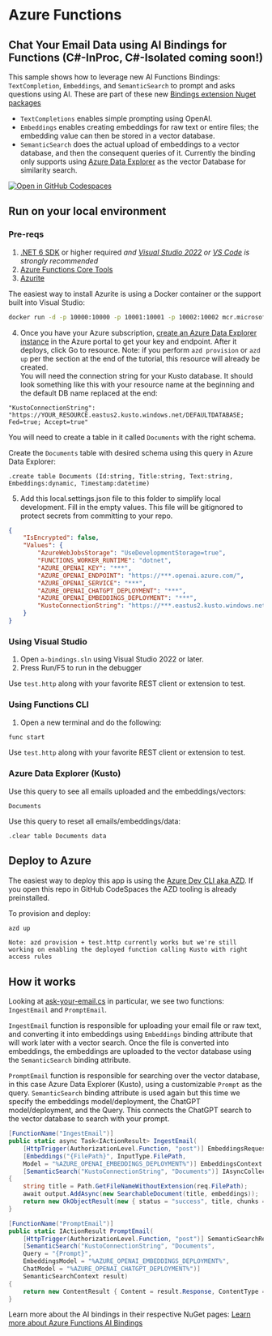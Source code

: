 # Azure Functions
## Chat Your Email Data using AI Bindings for Functions (C#-InProc, C#-Isolated coming soon!)

This sample shows how to leverage new AI Functions Bindings: `TextCompletion`, `Embeddings`, and `SemanticSearch` to prompt and asks questions using AI.  These are part of these new [Bindings extension Nuget packages](https://www.nuget.org/packages/CGillum.WebJobs.Extensions.OpenAI/0.3.0-alpha)
- `TextCompletions` enables simple prompting using OpenAI.  
- `Embeddings` enables creating embeddings for raw text or entire files; the embedding value can then be stored in a vector database.  
- `SemanticSearch` does the actual upload of embeddings to a vector database, and then the consequent queries of it.  Currently the binding only supports using [Azure Data Explorer](https://techcommunity.microsoft.com/t5/azure-data-explorer-blog/azure-data-explorer-for-vector-similarity-search/ba-p/3819626) as the vector Database for similarity search.

[![Open in GitHub Codespaces](https://github.com/codespaces/badge.svg)](https://github.com/codespaces/new?hide_repo_select=true&ref=main&repo=575770869)

## Run on your local environment

### Pre-reqs
1) [.NET 6 SDK](https://dotnet.microsoft.com/en-us/download/dotnet/6.0) or higher required *and [Visual Studio 2022](https://visualstudio.microsoft.com/vs/) or [VS Code](https://code.visualstudio.com/) is strongly recommended*
2) [Azure Functions Core Tools](https://learn.microsoft.com/en-us/azure/azure-functions/functions-run-local?tabs=v4%2Cmacos%2Ccsharp%2Cportal%2Cbash#install-the-azure-functions-core-tools)
3) [Azurite](https://github.com/Azure/Azurite)

The easiest way to install Azurite is using a Docker container or the support built into Visual Studio:
```bash
docker run -d -p 10000:10000 -p 10001:10001 -p 10002:10002 mcr.microsoft.com/azure-storage/azurite
```

4) Once you have your Azure subscription, [create an Azure Data Explorer instance](https://learn.microsoft.com/en-us/azure/data-explorer/create-cluster-and-database?tabs=free) in the Azure portal to get your key and endpoint. After it deploys, click Go to resource.  Note: if you perform `azd provision` or `azd up` per the section at the end of the tutorial, this resource will already be created.  
You will need the connection string for your Kusto database. It should look something like this with your resource name at the beginning and the default DB name replaced at the end:
```
"KustoConnectionString": "https://YOUR_RESOURCE.eastus2.kusto.windows.net/DEFAULTDATABASE; Fed=true; Accept=true"
``` 
You will need to create a table in it called `Documents` with the right schema. 

Create the `Documents` table with desired schema using this query in Azure Data Explorer:
```
.create table Documents (Id:string, Title:string, Text:string, Embeddings:dynamic, Timestamp:datetime)
```

5) Add this local.settings.json file to this folder to simplify local development.  Fill in the empty values.  This file will be gitignored to protect secrets from committing to your repo.  
```json
{
    "IsEncrypted": false,
    "Values": {
        "AzureWebJobsStorage": "UseDevelopmentStorage=true",
        "FUNCTIONS_WORKER_RUNTIME": "dotnet",
        "AZURE_OPENAI_KEY": "***",
        "AZURE_OPENAI_ENDPOINT": "https://***.openai.azure.com/",
        "AZURE_OPENAI_SERVICE": "***",
        "AZURE_OPENAI_CHATGPT_DEPLOYMENT": "***",
        "AZURE_OPENAI_EMBEDDINGS_DEPLOYMENT": "***",       
        "KustoConnectionString": "https://***.eastus2.kusto.windows.net/your-database-here; Fed=true; Accept=true"
    }
}
```

### Using Visual Studio
1) Open `a-bindings.sln` using Visual Studio 2022 or later.
2) Press Run/F5 to run in the debugger

Use `test.http` along with your favorite REST client or extension to test.

### Using Functions CLI
1) Open a new terminal and do the following:

```bash
func start
```

Use `test.http` along with your favorite REST client or extension to test.

### Azure Data Explorer (Kusto)

Use this query to see all emails uploaded and the embeddings/vectors:
```
Documents
```

Use this query to reset all emails/embeddings/data:
```
.clear table Documents data
```

## Deploy to Azure

The easiest way to deploy this app is using the [Azure Dev CLI aka AZD](https://aka.ms/azd).  If you open this repo in GitHub CodeSpaces the AZD tooling is already preinstalled.

To provision and deploy:
```bash
azd up
```

`Note: azd provision + test.http currently works but we're still working on enabling the deployed function calling Kusto with right access rules`

## How it works

Looking at [ask-your-email.cs](ask-your-email.cs) in particular, we see two functions: `IngestEmail` and `PromptEmail`.

`IngestEmail` function is responsible for uploading your email file or raw text, and converting it into embeddings using `Embeddings` binding attribute that will work later with a vector search.
Once the file is converted into embeddings, the embeddings are uploaded to the vector database using the `SemanticSearch` binding attribute.  

`PromptEmail` function is responsible for searching over the vector database, in this case Azure Data Explorer (Kusto), using a customizable `Prompt` as the query.  `SemanticSearch` binding attribute
is used again but this time we specify the embeddings model/deployment, the ChatGPT model/deployment, and the Query.  This connects the ChatGPT search to the vector database to search with your prompt. 

```csharp
[FunctionName("IngestEmail")]
public static async Task<IActionResult> IngestEmail(
    [HttpTrigger(AuthorizationLevel.Function, "post")] EmbeddingsRequest req,
    [Embeddings("{FilePath}", InputType.FilePath, 
    Model = "%AZURE_OPENAI_EMBEDDINGS_DEPLOYMENT%")] EmbeddingsContext embeddings,
    [SemanticSearch("KustoConnectionString", "Documents")] IAsyncCollector<SearchableDocument> output)
{
    string title = Path.GetFileNameWithoutExtension(req.FilePath);
    await output.AddAsync(new SearchableDocument(title, embeddings));
    return new OkObjectResult(new { status = "success", title, chunks = embeddings.Count });
}

[FunctionName("PromptEmail")]
public static IActionResult PromptEmail(
    [HttpTrigger(AuthorizationLevel.Function, "post")] SemanticSearchRequest unused,
    [SemanticSearch("KustoConnectionString", "Documents", 
    Query = "{Prompt}", 
    EmbeddingsModel = "%AZURE_OPENAI_EMBEDDINGS_DEPLOYMENT%", 
    ChatModel = "%AZURE_OPENAI_CHATGPT_DEPLOYMENT%")] 
    SemanticSearchContext result)
{
    return new ContentResult { Content = result.Response, ContentType = "text/plain" };
}
```

Learn more about the AI bindings in their respective NuGet pages:
[Learn more about Azure Functions AI Bindings](https://www.nuget.org/packages/CGillum.WebJobs.Extensions.OpenAI/0.3.0-alpha)



